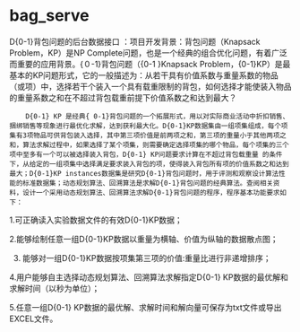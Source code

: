 # bag_serve
D{0-1}背包问题的后台数据接口
：项目开发背景：背包问题（Knapsack Problem，KP）是NP Complete问题，也是一个经典的组合优化问题，有着广泛而重要的应用背景。{０-1}背包问题（{0-1 }Knapsack Problem，{0-1}KP）是最基本的KP问题形式，它的一般描述为：从若干具有价值系数与重量系数的物品（或项）中，选择若干个装入一个具有载重限制的背包，如何选择才能使装入物品的重量系数之和在不超过背包载重前提下价值系数之和达到最大？

        D{0-1} KP 是经典{ 0-1}背包问题的一个拓展形式，用以对实际商业活动中折扣销售、捆绑销售等现象进行最优化求解，达到获利最大化。D{0-1}KP数据集由一组项集组成，每个项集有3项物品可供背包装入选择，其中第三项价值是前两项之和，第三项的重量小于其他两项之和，算法求解过程中，如果选择了某个项集，则需要确定选择项集的哪个物品，每个项集的三个项中至多有一个可以被选择装入背包，D{0-1} KP问题要求计算在不超过背包载重量 的条件下，从给定的一组项集中选择满足要求装入背包的项，使得装入背包所有项的价值系数之和达到最大；D{0-1}KP instances数据集是研究D{0-1}背包问题时，用于评测和观察设计算法性能的标准数据集；动态规划算法、回溯算法是求解D{0-1}背包问题的经典算法。查阅相关资料，设计一个采用动态规划算法、回溯算法求解D{0-1}背包问题的程序，程序基本功能要求如下：

1.可正确读入实验数据文件的有效D{0-1}KP数据；

2.能够绘制任意一组D{0-1}KP数据以重量为横轴、价值为纵轴的数据散点图；

3. 能够对一组D{0-1}KP数据按项集第三项的价值:重量比进行非递增排序；

4.用户能够自主选择动态规划算法、回溯算法求解指定D{0-1} KP数据的最优解和求解时间（以秒为单位）；

5.任意一组D{0-1} KP数据的最优解、求解时间和解向量可保存为txt文件或导出EXCEL文件。

